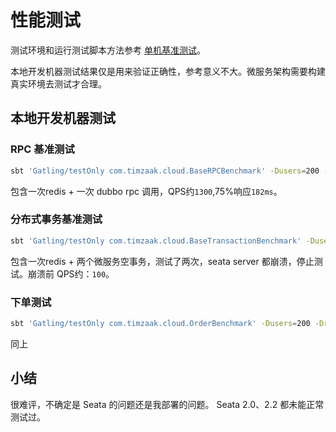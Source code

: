 # 性能测试
测试环境和运行测试脚本方法参考 [单机基准测试](../one/00_base_benchmark.md)。

本地开发机器测试结果仅是用来验证正确性，参考意义不大。微服务架构需要构建真实环境去测试才合理。

## 本地开发机器测试
### RPC 基准测试
```sh
sbt 'Gatling/testOnly com.timzaak.cloud.BaseRPCBenchmark' -Dusers=200 -Drepeat=100
```
包含一次redis + 一次 dubbo rpc 调用，QPS约`1300`,75%响应`182ms`。

### 分布式事务基准测试
```sh
sbt 'Gatling/testOnly com.timzaak.cloud.BaseTransactionBenchmark' -Dusers=200 -Drepeat=100
```
包含一次redis + 两个微服务空事务，测试了两次，seata server 都崩溃，停止测试。崩溃前 QPS约：`100`。

### 下单测试
```sh
sbt 'Gatling/testOnly com.timzaak.cloud.OrderBenchmark' -Dusers=200 -Drepeat=100
```
同上

## 小结
很难评，不确定是 Seata 的问题还是我部署的问题。 Seata 2.0、2.2 都未能正常测试过。
